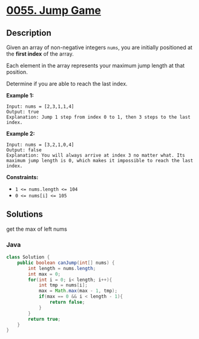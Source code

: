 # [0055. Jump Game](https://leetcode-cn.com/problems/jump-game/)

## Description

Given an array of non-negative integers `nums`, you are initially positioned at the **first index** of the array.

Each element in the array represents your maximum jump length at that position.

Determine if you are able to reach the last index.

 

**Example 1:**

```
Input: nums = [2,3,1,1,4]
Output: true
Explanation: Jump 1 step from index 0 to 1, then 3 steps to the last index.
```

**Example 2:**

```
Input: nums = [3,2,1,0,4]
Output: false
Explanation: You will always arrive at index 3 no matter what. Its maximum jump length is 0, which makes it impossible to reach the last index.
```

 

**Constraints:**

- `1 <= nums.length <= 104`
- `0 <= nums[i] <= 105`



## Solutions

get the max of left nums

### Java

```java
class Solution {
    public boolean canJump(int[] nums) {
        int length = nums.length;
        int max = 0;
        for(int i = 0; i< length; i++){
            int tmp = nums[i];
            max = Math.max(max - 1, tmp);
            if(max == 0 && i < length - 1){
                return false;
            }
        }
        return true;
    }
}
```


